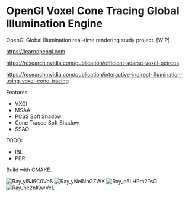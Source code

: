 # OpenGl Voxel Cone Tracing Global Illumination Engine
OpenGl Global Illumination real-time rendering study project. [WIP]

https://learnopengl.com

https://research.nvidia.com/publication/efficient-sparse-voxel-octrees

https://research.nvidia.com/publication/interactive-indirect-illumination-using-voxel-cone-tracing

Features:
- VXGI
- MSAA
- PCSS Soft Shadow
- Cone Traced Soft Shadow
- SSAO

TODO:
- IBL
- PBR

Build with CMAKE.

![Ray_yi5J6C0VoS](https://user-images.githubusercontent.com/52555899/133330788-37879bf9-d6b8-4b15-8f6f-20e7b180f456.jpg)
![Ray_yNeINhGZWX](https://user-images.githubusercontent.com/52555899/133330795-8762caf0-2883-4dcd-ac46-aeccad11f414.jpg)
![Ray_o5LHPm2TsO](https://user-images.githubusercontent.com/52555899/133330805-27f5f08c-c3bd-44bf-976f-b4523a5c61af.jpg)
![Ray_he2nIQwVcL](https://user-images.githubusercontent.com/52555899/133330811-33f91c0e-d1be-4f7a-b729-2f97b65a3d29.jpg)

